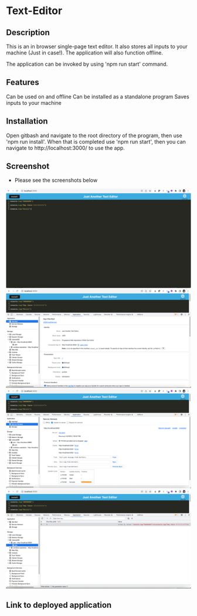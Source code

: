 # Text-Editor

## Description 

This is an in browser single-page text editor. It also stores all inputs to your machine (Just in case!). The application will also function offline.

The application can be invoked by using 'npm run start' command. 

## Features

Can be used on and offline
Can be installed as a standalone program
Saves inputs to your machine

## Installation

Open gitbash and navigate to the root directory of the program, then use 'npm run install'. When that is completed use 'npm run start', then you can navigate to http://localhost:3000/ to use the app.

## Screenshot

* Please see the screenshots below

![Main Webpage](./screenshots/jate-homepage.png)
![Main Webpage](./screenshots/jate-manifest.png)
![Main Webpage](./screenshots/jate-serviceworkers.png)
![Main Webpage](./screenshots/jate-indexDB.png)

## Link to deployed application